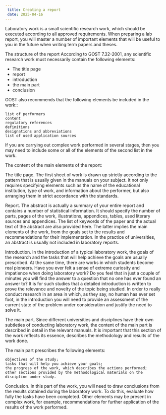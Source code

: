 ```yaml
---
 title: Creating a report
 date: 2025-04-16
---
```


Laboratory work is a small scientific research work, which should be executed according to all approved requirements. When preparing a lab report, you will master a number of important elements that will be useful to you in the future when writing term papers and theses.

The structure of the report According to GOST 7.32-2001, any scientific research work must necessarily contain the following elements:

*    The title page
*    report
*    introduction
*    the main part
*    conclusion

GOST also recommends that the following elements be included in the work::

    list of performers
    content
    regulatory references
    definitions
    designations and abbreviations
    list of used application sources

If you are carrying out complex work performed in several stages, then you may need to include some or all of the elements of the second list in the work.

The content of the main elements of the report:

The title page. The first sheet of work is drawn up strictly according to the pattern that is usually given in the manuals on your subject. It not only requires specifying elements such as the name of the educational institution, type of work, and information about the performer, but also arranging them in strict accordance with the standards.

Report. The abstract is actually a summary of your entire report and contains a number of statistical information. It should specify the number of parts, pages of the work, illustrations, appendices, tables, used literary sources and appendices. The list of keywords of the paper and the actual text of the abstract are also provided here. The latter implies the main elements of the work, from the goals set to the results and recommendations for their implementation. In the practice of universities, an abstract is usually not included in laboratory reports.

Introduction. In the introduction of a typical laboratory work, the goals of the research and the tasks that will help achieve the goals are usually prescribed. At the same time, there are works in which students become real pioneers. Have you ever felt a sense of extreme curiosity and impatience when doing laboratory work? Do you feel that in just a couple of minutes you will find the answer to a question that no one has ever found an answer to? It is for such studies that a detailed introduction is written to prove the relevance and novelty of the topic being studied. In order to really conduct research in an area in which, as they say, no human has ever set foot, in the introduction you will need to provide an assessment of the current state of the problem under consideration and justify the need to solve it.

The main part. Since different universities and disciplines have their own subtleties of conducting laboratory work, the content of the main part is described in detail in the relevant manuals. It is important that this section of the work reflects its essence, describes the methodology and results of the work done.

The main part prescribes the following elements:

    objectives of the study;
    tasks that will help you achieve your goals;
    the progress of the work, which describes the actions performed;
    other sections provided by the methodological materials on the discipline under study.

Conclusion. In this part of the work, you will need to draw conclusions from the results obtained during the laboratory work. To do this, evaluate how fully the tasks have been completed. Other elements may be present in complex work, for example, recommendations for further application of the results of the work performed.






















































































